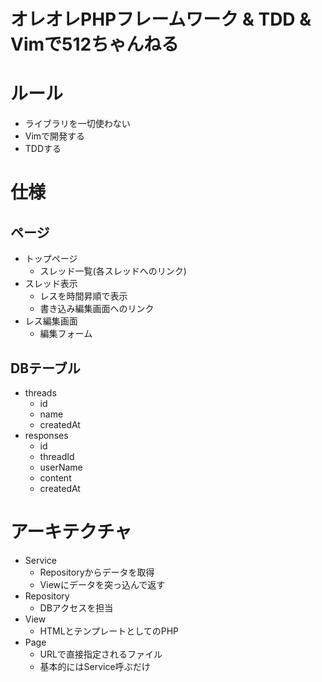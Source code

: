 # オレオレPHPフレームワーク & TDD & Vimで512ちゃんねる

# ルール
- ライブラリを一切使わない
- Vimで開発する
- TDDする

# 仕様
## ページ
- トップページ
	+ スレッド一覧(各スレッドへのリンク)
- スレッド表示
	+ レスを時間昇順で表示
	+ 書き込み編集画面へのリンク
- レス編集画面
	+ 編集フォーム

## DBテーブル
- threads
	+ id
	+ name
	+ createdAt
- responses
	+ id
	+ threadId
	+ userName
	+ content
	+ createdAt

# アーキテクチャ
- Service
	+ Repositoryからデータを取得
	+ Viewにデータを突っ込んで返す
- Repository
	+ DBアクセスを担当
- View
	+ HTMLとテンプレートとしてのPHP
- Page
	+ URLで直接指定されるファイル
	+ 基本的にはService呼ぶだけ

